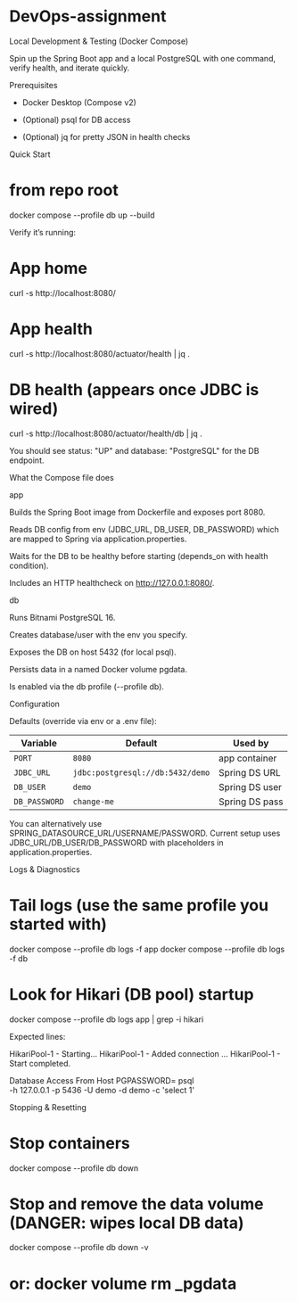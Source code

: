 # DevOps-assignment


Local Development & Testing (Docker Compose)

Spin up the Spring Boot app and a local PostgreSQL with one command, verify health, and iterate quickly.

Prerequisites

- Docker Desktop (Compose v2)

- (Optional) psql for DB access

- (Optional) jq for pretty JSON in health checks

Quick Start
# from repo root
docker compose --profile db up --build


Verify it’s running:

# App home
curl -s http://localhost:8080/

# App health
curl -s http://localhost:8080/actuator/health | jq .

# DB health (appears once JDBC is wired)
curl -s http://localhost:8080/actuator/health/db | jq .


You should see status: "UP" and database: "PostgreSQL" for the DB endpoint.

What the Compose file does

app

Builds the Spring Boot image from Dockerfile and exposes port 8080.

Reads DB config from env (JDBC_URL, DB_USER, DB_PASSWORD) which are mapped to Spring via application.properties.

Waits for the DB to be healthy before starting (depends_on with health condition).

Includes an HTTP healthcheck on http://127.0.0.1:8080/.

db

Runs Bitnami PostgreSQL 16.

Creates database/user with the env you specify.

Exposes the DB on host 5432 (for local psql).

Persists data in a named Docker volume pgdata.

Is enabled via the db profile (--profile db).

Configuration

Defaults (override via env or a .env file):

| Variable      | Default                          | Used by        |
| ------------- | -------------------------------- | -------------- |
| `PORT`        | `8080`                           | app container  |
| `JDBC_URL`    | `jdbc:postgresql://db:5432/demo` | Spring DS URL  |
| `DB_USER`     | `demo`                           | Spring DS user |
| `DB_PASSWORD` | `change-me`                      | Spring DS pass |


You can alternatively use SPRING_DATASOURCE_URL/USERNAME/PASSWORD.
Current setup uses JDBC_URL/DB_USER/DB_PASSWORD with placeholders in application.properties.

Logs & Diagnostics
# Tail logs (use the same profile you started with)
docker compose --profile db logs -f app
docker compose --profile db logs -f db

# Look for Hikari (DB pool) startup
docker compose --profile db logs app | grep -i hikari


Expected lines:

HikariPool-1 - Starting...
HikariPool-1 - Added connection ...
HikariPool-1 - Start completed.

Database Access From Host
PGPASSWORD=<your DB_PASSWORD> psql \
  -h 127.0.0.1 -p 5436 -U demo -d demo -c 'select 1'

Stopping & Resetting
# Stop containers
docker compose --profile db down

# Stop and remove the data volume (DANGER: wipes local DB data)
docker compose --profile db down -v
# or: docker volume rm <project>_pgdata
